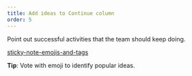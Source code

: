 ```yaml
---
title: Add ideas to Continue column
order: 5
---
```


Point out successful activities that the team should keep doing.

[sticky-note-emojis-and-tags](howTo:sticky-note-emojis-and-tags)

**Tip**: Vote with emoji to identify popular ideas.

